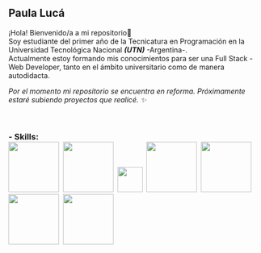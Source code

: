 ## Paula Lucá
¡Hola! Bienvenido/a a mi repositorio🎉
 <br>Soy estudiante del primer año de la Tecnicatura en Programación en la Universidad Tecnológica Nacional <strong><i>(UTN)</i></strong> -Argentina-.
 <br>Actualmente estoy formando mis conocimientos para ser una Full Stack - Web Developer, tanto en el ámbito universitario como de manera autodidacta.
 <br><p><i>Por el momento mi repositorio se encuentra en reforma. Próximamente estaré subiendo proyectos que realicé. ✨</i></p><br>

<h3><p>-    Skills:
<br>
<img src="https://media2.giphy.com/media/XH9wwXfUXu91wAJwN5/giphy.gif?cid=ecf05e47cd1l46uup8w57fz0naeghcq82ck320g1f5w5sl56&rid=giphy.gif&ct=ts" width="100">&nbsp;
  <img src="https://onextrapixel.com/wp-content/uploads/2016/04/reactjs-thumb.jpg" width="100">&nbsp;
  <img src="https://media3.giphy.com/media/XAxylRMCdpbEWUAvr8/giphy.gif?cid=ecf05e47tcenuqprajzicehhhumj1or2besh6yehpzcs2tg0&rid=giphy.gif&ct=s" width="50">&nbsp;
  <img src="https://media2.giphy.com/media/KzJkzjggfGN5Py6nkT/giphy.gif?cid=ecf05e4776xnfuykshmw9dqcjqqooun4qk54czx6sxusxj8q&rid=giphy.gif&ct=s" width="100">&nbsp;
  <img src ="ttps://media0.giphy.com/media/ztl9x7JlhSlU4MWD6h/giphy.gif?cid=ecf05e473xtrsg3pp3iuwslhgm7xofzinqp6bg7raufapn0h&rid=giphy.gif&ct=s" width="100">&nbsp;
  <img src="" width="100">&nbsp;
  <img src="http://www.boardcon.com/luodan/images/userfiles/img_software.gif" width="100">&nbsp;
</p></h3>


